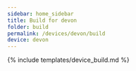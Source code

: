 ```yaml
---
sidebar: home_sidebar
title: Build for devon
folder: build
permalink: /devices/devon/build
device: devon
---
```

{% include templates/device_build.md %}
